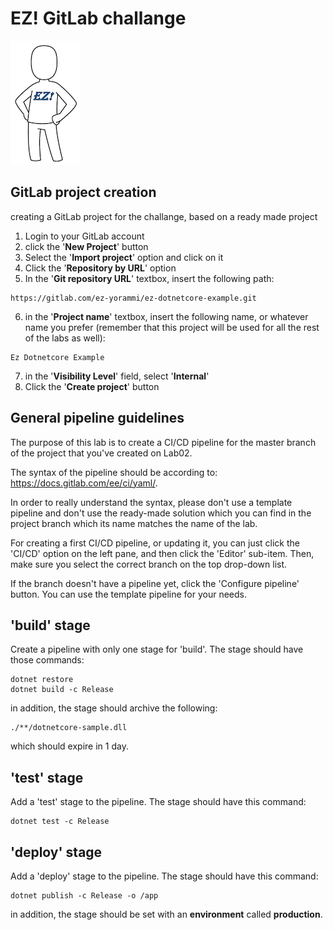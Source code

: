 # EZ! GitLab challange
![ez logo](/resources/images/ez/ez-logo-small.png)
## GitLab project creation
creating a GitLab project for the challange, based on a ready made project
 1. Login to your GitLab account
 2. click the '**New Project**' button
 3. Select the '**Import project**' option and click on it
 4. Click the '**Repository by URL**' option
 5. In the '**Git repository URL**' textbox, insert the following path:
  ```
  https://gitlab.com/ez-yorammi/ez-dotnetcore-example.git 
  ```
  6. in the '**Project name**' textbox, insert the following name, or whatever name you prefer (remember that this project will be used for all the rest of the labs as well):
  ```
  Ez Dotnetcore Example
  ```
 7. in the '**Visibility Level**' field, select '**Internal**'
 8. Click the '**Create project**' button

## General pipeline guidelines
The purpose of this lab is to create a CI/CD pipeline for the master branch of the project that you've created on Lab02.

The syntax of the pipeline should be according to: https://docs.gitlab.com/ee/ci/yaml/.

In order to really understand the syntax, please don't use a template pipeline and don't use the ready-made solution which you can find in the project branch which its name matches the name of the lab.

For creating a first CI/CD pipeline, or updating it, you can just click the 'CI/CD' option on the left pane, and then click the 'Editor' sub-item.
Then, make sure you select the correct branch on the top drop-down list.

If the branch doesn't have a pipeline yet, click the 'Configure pipeline' button. You can use the template pipeline for your needs. 

## 'build' stage

Create a pipeline with only one stage for 'build'.
The stage should have those commands:
```
dotnet restore
dotnet build -c Release
```

in addition, the stage should archive the following:
```
./**/dotnetcore-sample.dll
```
which should expire in 1 day.

## 'test' stage

Add a 'test' stage to the pipeline.
The stage should have this command:
```
dotnet test -c Release
```

## 'deploy' stage

Add a 'deploy' stage to the pipeline.
The stage should have this command:
```
dotnet publish -c Release -o /app
```

in addition, the stage should be set with an **environment** called **production**.
